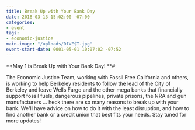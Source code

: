 ```yaml
---
title: Break Up with Your Bank Day
date: 2018-03-13 15:02:00 -07:00
categories:
- event
tags:
- economic-justice
main-image: "/uploads/DIVE$T.jpg"
event-start-date: 0001-05-01 10:07:02 -07:52
---
```


**May 1 is Break Up with Your Bank Day! **# 

The Economic Justice Team, working with Fossil Free California and others, is working to help Berkeley residents to follow the lead of the City of Berkeley and leave Wells Fargo and the other mega banks that financially support fossil fuels, dangerous pipelines, private prisons, the NRA and gun manufacturers ... heck there are so many reasons to break up with your bank. We'll have advice on how to do it with the least disruption, and how to find another bank or a credit union that best fits your needs. Stay tuned for more updates!